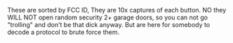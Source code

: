 These are sorted by FCC ID, They are 10x captures of each button.
NO they WILL NOT open random security 2+ garage doors, so you can not go "trolling" and don't be that dick anyway.
But are here for somebody to decode a protocol to brute force them.
